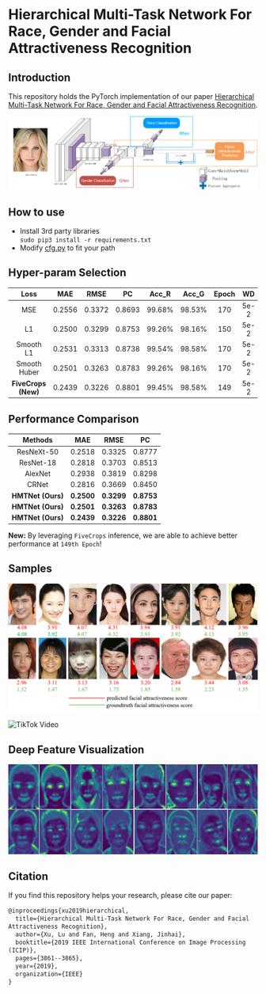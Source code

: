 # Hierarchical Multi-Task Network For Race, Gender and Facial Attractiveness Recognition
## Introduction
This repository holds the PyTorch implementation of our paper [Hierarchical Multi-Task Network For Race, Gender and Facial Attractiveness Recognition](https://ieeexplore.ieee.org/abstract/document/8803614).

![HMTNet](./hmt_architecture.png)

## How to use
* Install 3rd party libraries   
    ````sudo pip3 install -r requirements.txt````
* Modify [cfg.py](./config/cfg.py) to fit your path


## Hyper-param Selection
| Loss | MAE | RMSE | PC | Acc_R | Acc_G| Epoch | WD |
| :---: | :---: | :---: | :---: | :---: | :---: | :---: | :---: |
| MSE | 0.2556 | 0.3372 | 0.8693 | 99.68% | 98.53% | 170 | 5e-2|
| L1 | 0.2500 | 0.3299 | 0.8753 | 99.26% | 98.16% | 150 | 5e-2|
| Smooth L1 | 0.2531 | 0.3313 | 0.8738 | 99.54% | 98.58% | 170 | 5e-2|
| Smooth Huber | 0.2501 | 0.3263 | 0.8783 | 99.26% | 98.16% | 170 | 5e-2|
| **FiveCrops (New)** | 0.2439 | 0.3226 | 0.8801 | 99.45% | 98.58% | 149 | 5e-2|


## Performance Comparison
| Methods | MAE | RMSE | PC |
| :---: | :---: | :---: | :---: |
| ResNeXt-50 | 0.2518 | 0.3325 | 0.8777 |
| ResNet-18 | 0.2818 | 0.3703 | 0.8513 |
| AlexNet | 0.2938 | 0.3819 | 0.8298 |
| CRNet | 0.2816 | 0.3669 | 0.8450 |
| **HMTNet (Ours)** | **0.2500** | **0.3299** | **0.8753** |
| **HMTNet (Ours)** | **0.2501** | **0.3263** | **0.8783** |
| **HMTNet (Ours)** | **0.2439** | **0.3226** | **0.8801** |


**New:** By leveraging ``FiveCrops`` inference, we are able to achieve better
 performance at ``149th Epoch``! 


## Samples
![Prediction](./fbp_pred.png)

![TikTok Video](./TikTok.gif)

## Deep Feature Visualization
![Feature Visualization](./feature_vis.png)


## Citation
If you find this repository helps your research, please cite our paper:
```
@inproceedings{xu2019hierarchical,
  title={Hierarchical Multi-Task Network For Race, Gender and Facial Attractiveness Recognition},
  author={Xu, Lu and Fan, Heng and Xiang, Jinhai},
  booktitle={2019 IEEE International Conference on Image Processing (ICIP)},
  pages={3861--3865},
  year={2019},
  organization={IEEE}
}
```
